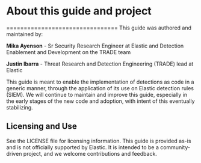 # About this guide and project
================================
This guide was authored and maintained by:

**Mika Ayenson**<twitter logo> <GitHub logo> <community slack profile> - Sr Security Research Engineer at Elastic and Detection Enablement and Development on the TRADE team

**Justin Ibarra**<twitter logo> <GitHub logo> <community slack profile> - Threat Research and Detection Engineering (TRADE) lead at Elastic

This guide is meant to enable the implementation of detections as code in a generic manner, through the application of its use on Elastic detection rules (SIEM). We will continue to maintain and improve this guide, especially in the early stages of the new code and adoption, with intent of this eventually stabilizing.


## Licensing and Use

See the LICENSE file for licensing information. This guide is provided as-is and is not officially supported by Elastic. It is intended to be a community-driven project, and we welcome contributions and feedback.

